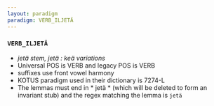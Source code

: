 ```yaml
---
layout: paradigm
paradigm: VERB_ILJETÄ
---
```

### ` VERB_ILJETÄ `

* _jetä stem, jetä : keä variations_
* Universal POS is VERB and legacy POS is VERB
* suffixes use front vowel harmony
* KOTUS paradigm used in their dictionary is 7274-L
* The lemmas must end in * jetä * (which will be deleted to form an invariant stub) and the regex matching the lemma is ` jetä `
